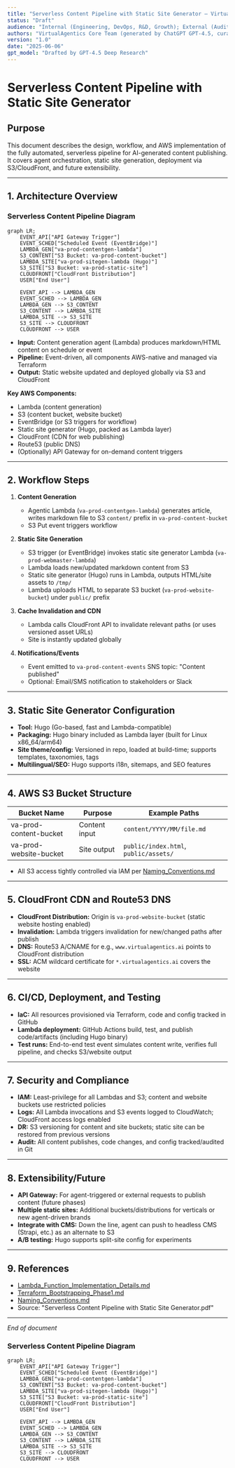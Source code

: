 ```yaml
---
title: "Serverless Content Pipeline with Static Site Generator – Virtual Agentics"
status: "Draft"
audience: "Internal (Engineering, DevOps, R&D, Growth); External (Auditors, Stakeholders)"
authors: "VirtualAgentics Core Team (generated by ChatGPT GPT-4.5, curated by Ben)"
version: "1.0"
date: "2025-06-06"
gpt_model: "Drafted by GPT-4.5 Deep Research"
---
```


# Serverless Content Pipeline with Static Site Generator

## Purpose

This document describes the design, workflow, and AWS implementation of the fully automated, serverless pipeline for AI-generated content publishing. It covers agent orchestration, static site generation, deployment via S3/CloudFront, and future extensibility.

---

## 1. Architecture Overview
### Serverless Content Pipeline Diagram

```mermaid
graph LR;
    EVENT_API["API Gateway Trigger"]
    EVENT_SCHED["Scheduled Event (EventBridge)"]
    LAMBDA_GEN["va-prod-contentgen-lambda"]
    S3_CONTENT["S3 Bucket: va-prod-content-bucket"]
    LAMBDA_SITE["va-prod-sitegen-lambda (Hugo)"]
    S3_SITE["S3 Bucket: va-prod-static-site"]
    CLOUDFRONT["CloudFront Distribution"]
    USER["End User"]

    EVENT_API --> LAMBDA_GEN
    EVENT_SCHED --> LAMBDA_GEN
    LAMBDA_GEN --> S3_CONTENT
    S3_CONTENT --> LAMBDA_SITE
    LAMBDA_SITE --> S3_SITE
    S3_SITE --> CLOUDFRONT
    CLOUDFRONT --> USER
```


- **Input:** Content generation agent (Lambda) produces markdown/HTML content on schedule or event
- **Pipeline:** Event-driven, all components AWS-native and managed via Terraform
- **Output:** Static website updated and deployed globally via S3 and CloudFront

**Key AWS Components:**
- Lambda (content generation)
- S3 (content bucket, website bucket)
- EventBridge (or S3 triggers for workflow)
- Static site generator (Hugo, packed as Lambda layer)
- CloudFront (CDN for web publishing)
- Route53 (public DNS)
- (Optionally) API Gateway for on-demand content triggers

---

## 2. Workflow Steps

1. **Content Generation**
    - Agentic Lambda (`va-prod-contentgen-lambda`) generates article, writes markdown file to S3 `content/` prefix in `va-prod-content-bucket`
    - S3 Put event triggers workflow

2. **Static Site Generation**
    - S3 trigger (or EventBridge) invokes static site generator Lambda (`va-prod-webmaster-lambda`)
    - Lambda loads new/updated markdown content from S3
    - Static site generator (Hugo) runs in Lambda, outputs HTML/site assets to `/tmp/`
    - Lambda uploads HTML to separate S3 bucket (`va-prod-website-bucket`) under `public/` prefix

3. **Cache Invalidation and CDN**
    - Lambda calls CloudFront API to invalidate relevant paths (or uses versioned asset URLs)
    - Site is instantly updated globally

4. **Notifications/Events**
    - Event emitted to `va-prod-content-events` SNS topic: "Content published"
    - Optional: Email/SMS notification to stakeholders or Slack

---

## 3. Static Site Generator Configuration

- **Tool:** Hugo (Go-based, fast and Lambda-compatible)
- **Packaging:** Hugo binary included as Lambda layer (built for Linux x86_64/arm64)
- **Site theme/config:** Versioned in repo, loaded at build-time; supports templates, taxonomies, tags
- **Multilingual/SEO:** Hugo supports i18n, sitemaps, and SEO features

---

## 4. AWS S3 Bucket Structure

| Bucket Name                 | Purpose              | Example Paths              |
|-----------------------------|----------------------|----------------------------|
| va-prod-content-bucket      | Content input        | `content/YYYY/MM/file.md`  |
| va-prod-website-bucket      | Site output          | `public/index.html`, `public/assets/` |

- All S3 access tightly controlled via IAM per [Naming_Conventions.md](../Naming_Conventions.md)

---

## 5. CloudFront CDN and Route53 DNS

- **CloudFront Distribution:** Origin is `va-prod-website-bucket` (static website hosting enabled)
- **Invalidation:** Lambda triggers invalidation for new/changed paths after publish
- **DNS:** Route53 A/CNAME for e.g., `www.virtualagentics.ai` points to CloudFront distribution
- **SSL:** ACM wildcard certificate for `*.virtualagentics.ai` covers the website

---

## 6. CI/CD, Deployment, and Testing

- **IaC:** All resources provisioned via Terraform, code and config tracked in GitHub
- **Lambda deployment:** GitHub Actions build, test, and publish code/artifacts (including Hugo binary)
- **Test runs:** End-to-end test event simulates content write, verifies full pipeline, and checks S3/website output

---

## 7. Security and Compliance

- **IAM:** Least-privilege for all Lambdas and S3; content and website buckets use restricted policies
- **Logs:** All Lambda invocations and S3 events logged to CloudWatch; CloudFront access logs enabled
- **DR:** S3 versioning for content and site buckets; static site can be restored from previous versions
- **Audit:** All content publishes, code changes, and config tracked/audited in Git

---

## 8. Extensibility/Future

- **API Gateway:** For agent-triggered or external requests to publish content (future phases)
- **Multiple static sites:** Additional buckets/distributions for verticals or new agent-driven brands
- **Integrate with CMS:** Down the line, agent can push to headless CMS (Strapi, etc.) as an alternate to S3
- **A/B testing:** Hugo supports split-site config for experiments

---

## 9. References

- [Lambda_Function_Implementation_Details.md](Lambda_Function_Implementation_Details.md)
- [Terraform_Bootstrapping_Phase1.md](Terraform_Bootstrapping_Phase1.md)
- [Naming_Conventions.md](../Naming_Conventions.md)
- Source: "Serverless Content Pipeline with Static Site Generator.pdf"

---

*End of document*

### Serverless Content Pipeline Diagram

```mermaid
graph LR;
    EVENT_API["API Gateway Trigger"]
    EVENT_SCHED["Scheduled Event (EventBridge)"]
    LAMBDA_GEN["va-prod-contentgen-lambda"]
    S3_CONTENT["S3 Bucket: va-prod-content-bucket"]
    LAMBDA_SITE["va-prod-sitegen-lambda (Hugo)"]
    S3_SITE["S3 Bucket: va-prod-static-site"]
    CLOUDFRONT["CloudFront Distribution"]
    USER["End User"]

    EVENT_API --> LAMBDA_GEN
    EVENT_SCHED --> LAMBDA_GEN
    LAMBDA_GEN --> S3_CONTENT
    S3_CONTENT --> LAMBDA_SITE
    LAMBDA_SITE --> S3_SITE
    S3_SITE --> CLOUDFRONT
    CLOUDFRONT --> USER
```
